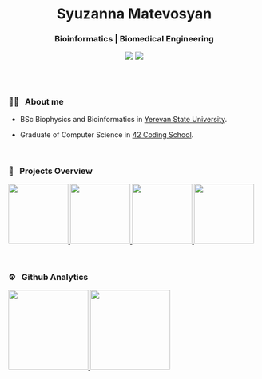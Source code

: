 <h1 align="center">Syuzanna Matevosyan</h1>
<h3 align="center">Bioinformatics | Biomedical Engineering </h3>
	
<p align="center"> 
	<a align="center" href="https://www.linkedin.com/in/symatevo/"><img src="https://img.shields.io/badge/-symatevo-0077B5?style=flat&logo=Linkedin&logoColor=white"/></a>
	<a href="mailto:syuzi.matevosyan1802@gmail.com"><img src="https://img.shields.io/badge/-syuzi.matevosyan1802@gmail.com-026dbd?style=flat&logo=Gmail&logoColor=white"/></a>
</p>  
<br>
<br>

### 👩‍🔬 &nbsp; About me

- BSc Biophysics and Bioinformatics in [Yerevan State University](https://www.ysu.am/en).

- Graduate of Computer Science in [42 Coding School](https://42yerevan.am/).


<br>

### 🧬 &nbsp; Projects Overview
<p align="left">
  <a href="https://github.com/symatevo">
    <img height="120em" src="https://github-readme-stats.vercel.app/api/pin/?username=symatevo&repo=EMG-Signals-Classification&theme=react"/>
    <img height="120em"  src="https://github-readme-stats.vercel.app/api/pin/?username=symatevo&repo=Chest-Xray-Mass-Detection&theme=react"/>
    <img height="120em"  src="https://github-readme-stats.vercel.app/api/pin/?username=symatevo&repo=DMD-Cardiomyocytes-Analysis&theme=react"/>
    <img height="120em"  src="https://github-readme-stats.vercel.app/api/pin/?username=symatevo&repo=MtDNA-Armenian-Population&theme=react"/>
  </a> 
</p>


<br>

### ⚙️ &nbsp; Github Analytics

<p align="left">
<a href="https://github.com/vamosgs">
  <img height="160em" src="https://github-readme-stats-eight-theta.vercel.app/api?username=symatevo&show_icons=true&theme=react&include_all_commits=true&count_private=true&hide=stars,prs,issues,contribs"/>
  <img height="160em" src="https://github-readme-stats-eight-theta.vercel.app/api/top-langs/?username=symatevo&layout=compact&langs_count=8&theme=react"/>
</a>
</p>
</br>
